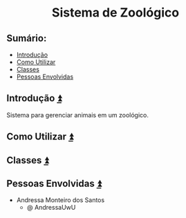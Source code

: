 <h1 align="center">Sistema de Zoológico</h1>

## **Sumário:**<a name="sumario"></a>
- <a href="#1">Introdução</a>
- <a href="#2">Como Utilizar</a>
- <a href="#3">Classes</a>
- <a href="#4">Pessoas Envolvidas</a>

## Introdução <a name="1"></a><a href="#sumario">:arrow_double_up:</a>
Sistema para gerenciar animais em um zoológico.
## Como Utilizar <a name="2"></a><a href="#sumario">:arrow_double_up:</a>

## Classes <a name="3"></a><a href="#sumario">:arrow_double_up:</a>

## Pessoas Envolvidas <a name="4"></a><a href="#sumario">:arrow_double_up:</a>
- Andressa Monteiro dos Santos
  - @ AndressaUwU


